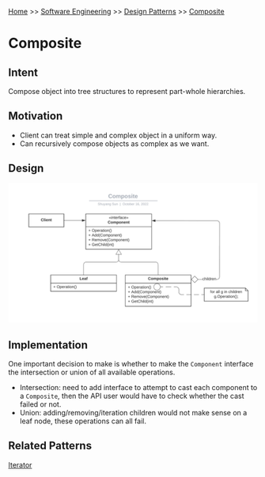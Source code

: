 [Home](../../../../README.md) >> [Software Engineering](../../../../README.md#software-engineering) >> [Design Patterns](../../README.md) >> [Composite](./README.md)

# Composite

## Intent

Compose object into tree structures to represent part-whole hierarchies.

## Motivation

* Client can treat simple and complex object in a uniform way.
* Can recursively compose objects as complex as we want.

## Design

![](./resources/p08_composite.jpeg)

## Implementation

One important decision to make is whether to make the `Component` interface the intersection or union of all available operations.

* Intersection: need to add interface to attempt to cast each component to a `Composite`, then the API user would have to check whether the cast failed or not.
* Union: adding/removing/iteration children would not make sense on a leaf node, these operations can all fail.

## Related Patterns

[Iterator](../p16_iterator)
